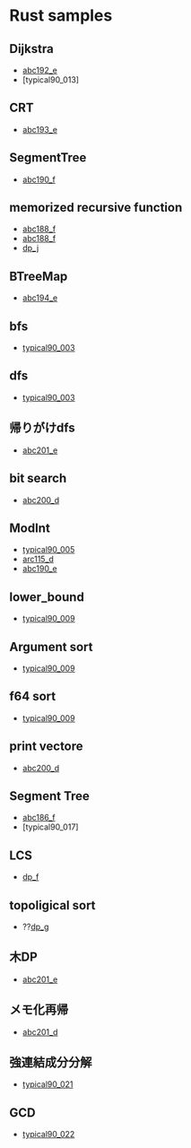 
# Rust samples

## Dijkstra

- [abc192_e](https://atcoder.jp/contests/abc192/submissions/20316664)
- [typical90_013]

## CRT

- [abc193_e](https://atcoder.jp/contests/abc193/submissions/21493526)

## SegmentTree

- [abc190_f](https://atcoder.jp/contests/abc190/submissions/20418253)

## memorized recursive function

- [abc188_f](https://atcoder.jp/contests/abc188/submissions/22114876)
- [abc188_f](https://atcoder.jp/contests/abc188/submissions/20512402)
- [dp_j](https://atcoder.jp/contests/dp/submissions/22558862)

## BTreeMap

- [abc194_e](https://atcoder.jp/contests/abc194/submissions/22164749)

## bfs

- [typical90_003](https://atcoder.jp/contests/typical90/submissions/22319483)

## dfs

- [typical90_003](https://atcoder.jp/contests/typical90/submissions/22319483)

## 帰りがけdfs

- [abc201_e](https://atcoder.jp/contests/abc201/submissions/22638193)

## bit search

- [abc200_d](https://atcoder.jp/contests/abc200/submissions/22441762)

## ModInt

- [typical90_005](https://atcoder.jp/contests/typical90/submissions/22335098)
- [arc115_d](https://atcoder.jp/contests/arc115/submissions/21492649)
- [abc190_e](https://atcoder.jp/contests/abc190/submissions/20417897)

## lower_bound

- [typical90_009](https://atcoder.jp/contests/typical90/submissions/22348600)

## Argument sort

- [typical90_009](https://atcoder.jp/contests/typical90/submissions/22348600)

## f64 sort

- [typical90_009](https://atcoder.jp/contests/typical90/submissions/22348600)

## print vectore

- [abc200_d](https://atcoder.jp/contests/abc200/submissions/22441762)

## Segment Tree

- [abc186_f](https://atcoder.jp/contests/abc186/submissions/20684886)
- [typical90_017]

## LCS

- [dp_f](https://atcoder.jp/contests/dp/submissions/22523166)

## topoligical sort

- ??[dp_g](https://atcoder.jp/contests/dp/submissions/22523617)


## 木DP

- [abc201_e](https://atcoder.jp/contests/abc201/submissions/22638193)

## メモ化再帰

- [abc201_d](https://atcoder.jp/contests/abc201/submissions/22617285)

## 強連結成分分解

- [typical90_021](https://atcoder.jp/contests/typical90/submissions/22658911)

## GCD

- [typical90_022](https://atcoder.jp/contests/typical90/submissions/22659082)
